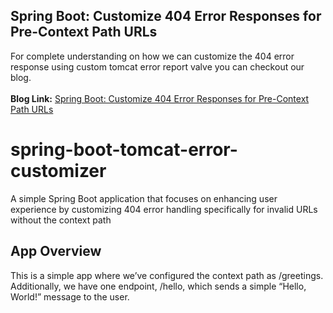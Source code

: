 ## Spring Boot: Customize 404 Error Responses for Pre-Context Path URLs
For complete understanding on how we can customize the 404 error response using custom tomcat error report valve you can checkout our blog.
<br/><br/>**Blog Link:** [Spring Boot: Customize 404 Error Responses for Pre-Context Path URLs](https://bootcamptoprod.com/customize-404-error-responses-for-pre-context-path-urls/)
<br/>

# spring-boot-tomcat-error-customizer
A simple Spring Boot application that focuses on enhancing user experience by customizing 404 error handling specifically for invalid URLs without the context path

## App Overview
This is a simple app where we’ve configured the context path as /greetings. Additionally, we have one endpoint, /hello, which sends a simple “Hello, World!” message to the user.

